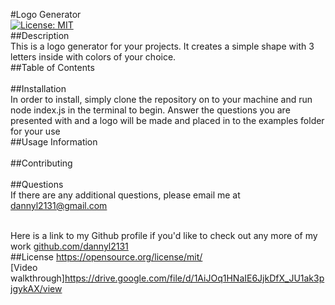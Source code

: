 #Logo Generator
  <br /> [![License: MIT](https://img.shields.io/badge/License-MIT-yellow.svg)](https://opensource.org/licenses/MIT)
  <br /> ##Description
  <br /> This is a logo generator for your projects. It creates a simple shape with 3 letters inside with colors of your choice. 
  <br /> ##Table of Contents
  <br /> 
  <br /> ##Installation
  <br /> In order to install, simply clone the repository on to your machine and run node index.js in the terminal to begin. Answer the questions you are presented with and a logo will be made and placed in to the examples folder for your use
  <br /> ##Usage Information
  <br /> 
  <br /> ##Contributing
  <br /> 
  <br /> ##Questions
  <br /> If there are any additional questions, please email me at dannyl2131@gmail.com

  <br /> Here is a link to my Github profile if you'd like to check out any more of my work [github.com/dannyl2131](github.com/dannyl2131)
  <br /> 
    ##License
    https://opensource.org/license/mit/      
    [Video walkthrough]https://drive.google.com/file/d/1AiJOq1HNaIE6JjkDfX_JU1ak3pjgykAX/view
